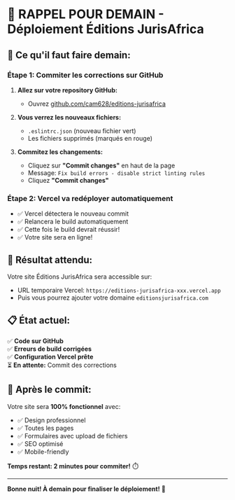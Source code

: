 # 🔔 RAPPEL POUR DEMAIN - Déploiement Éditions JurisAfrica

## 🎯 **Ce qu'il faut faire demain:**

### **Étape 1: Commiter les corrections sur GitHub**

1. **Allez sur votre repository GitHub:**
   - Ouvrez [github.com/cam628/editions-jurisafrica](https://github.com/cam628/editions-jurisafrica)

2. **Vous verrez les nouveaux fichiers:**
   - `.eslintrc.json` (nouveau fichier vert)
   - Les fichiers supprimés (marqués en rouge)

3. **Commitez les changements:**
   - Cliquez sur **"Commit changes"** en haut de la page
   - Message: `Fix build errors - disable strict linting rules`
   - Cliquez **"Commit changes"**

### **Étape 2: Vercel va redéployer automatiquement**

- ✅ Vercel détectera le nouveau commit
- ✅ Relancera le build automatiquement  
- ✅ Cette fois le build devrait réussir!
- ✅ Votre site sera en ligne!

## 🚀 **Résultat attendu:**

Votre site Éditions JurisAfrica sera accessible sur:
- URL temporaire Vercel: `https://editions-jurisafrica-xxx.vercel.app`
- Puis vous pourrez ajouter votre domaine `editionsjurisafrica.com`

## 📋 **État actuel:**

✅ **Code sur GitHub**  
✅ **Erreurs de build corrigées**  
✅ **Configuration Vercel prête**  
⏳ **En attente:** Commit des corrections  

## 🎉 **Après le commit:**

Votre site sera **100% fonctionnel** avec:
- ✅ Design professionnel
- ✅ Toutes les pages
- ✅ Formulaires avec upload de fichiers
- ✅ SEO optimisé
- ✅ Mobile-friendly

**Temps restant: 2 minutes pour commiter!** ⏱️

---

**Bonne nuit! À demain pour finaliser le déploiement!** 🌙
